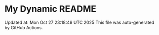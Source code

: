# My Dynamic README
Updated at: Mon Oct 27 23:18:49 UTC 2025
This file was auto-generated by GitHub Actions.
